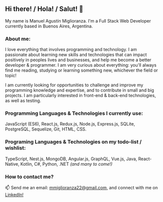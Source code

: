 ## Hi there! / Hola! / Salut! 👋

My name is Manuel Agustín Miglioranza. I'm a Full Stack Web Developer currently based in Buenos Aires, Argentina.

### About me:

I love everything that involves programming and technology. I am passionate about learning new skills and technologies that can impact positively in peoples lives and businesses, and help me become a better developer & programmer. I am very curious about everything: you'll always find me reading, studying or learning something new, whichever the field or topic!

I am currently looking for opportunities to challenge and improve my programming knowledge and expertise, and to contribute in small and big projects. I am particularly interested in front-end & back-end technologies, as well as testing.

### Programming Languages & Technologies I currently use:

JavaScript (ES6), React.js, Redux.js, Node.js, Express.js, SQLite, PostgreSQL, Sequelize, Git, HTML, CSS.

### Programing Languages & Technologies on my todo-list / wishlist:

TypeScript, Nest.js, MongoDB, Angular.js, GraphQL, Vue.js, Java, React-Native, Kotlin, C#, Python, .NET *(and many to come!)*

### How to contact me?

📫 Send me an email: mmiglioranza22@gmail.com, and connect with me on [LinkedIn!](https://www.linkedin.com/in/manuel-miglioranza-arg?lipi=urn%3Ali%3Apage%3Ad_flagship3_profile_view_base_contact_details%3BLveXbnk%2FR9qadzMfiI%2Fj0g%3D%3D)

